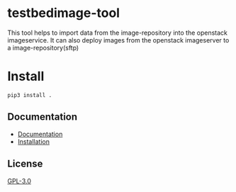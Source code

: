 # testbedimage-tool

This tool helps to import data from the image-repository into the openstack imageservice.
It can also deploy images from the openstack imageserver to a image-repository(sftp)

# Install

```
pip3 install .
```

## Documentation

* [Documentation](https://aeciddocs.ait.ac.at/testbedimage/current/index.html)
* [Installation](https://aeciddocs.ait.ac.at/testbedimage/current/installation.html)

## License

[GPL-3.0](LICENSE)
